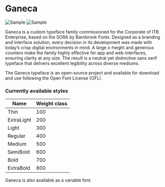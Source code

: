# Ganeca

![Sample](https://raw.githubusercontent.com/sora-xor/sora-font/master/docs/sample.png)
![Sample](https://raw.githubusercontent.com/sora-xor/sora-font/master/docs/sample-italic-2.png)

Ganeca is a custom typeface family commissioned for the Corporate of ITB Enterprise, based on the SORA by Barnbrook Fonts. Designed as a branding and interface solution, every decision in its development was made with today’s crisp digital environments in mind. A large x-height and generous counters make the family highly effective for app and web interfaces, ensuring clarity at any size. The result is a neutral yet distinctive sans serif typeface that delivers excellent legibility across diverse mediums.

The Ganeca typeface is an open-source project and available for download and use following the Open Font License (OFL).

### Currently available styles

| Name                 | Weight class
| -------------------- | ----------------
| Thin                 | 100
| ExtraLight           | 200
| Light                | 300
| Regular              | 400
| Medium               | 500
| SemiBold             | 600
| Bold                 | 700
| ExtraBold            | 800

Ganeca is also available as a variable font.
